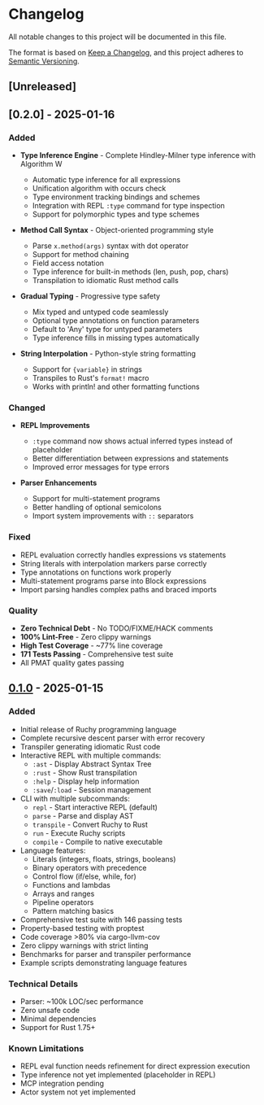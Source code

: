 # Changelog

All notable changes to this project will be documented in this file.

The format is based on [Keep a Changelog](https://keepachangelog.com/en/1.1.0/),
and this project adheres to [Semantic Versioning](https://semver.org/spec/v2.0.0.html).

## [Unreleased]

## [0.2.0] - 2025-01-16

### Added
- **Type Inference Engine** - Complete Hindley-Milner type inference with Algorithm W
  - Automatic type inference for all expressions
  - Unification algorithm with occurs check
  - Type environment tracking bindings and schemes
  - Integration with REPL `:type` command for type inspection
  - Support for polymorphic types and type schemes
  
- **Method Call Syntax** - Object-oriented programming style
  - Parse `x.method(args)` syntax with dot operator
  - Support for method chaining
  - Field access notation
  - Type inference for built-in methods (len, push, pop, chars)
  - Transpilation to idiomatic Rust method calls

- **Gradual Typing** - Progressive type safety
  - Mix typed and untyped code seamlessly
  - Optional type annotations on function parameters
  - Default to 'Any' type for untyped parameters
  - Type inference fills in missing types automatically

- **String Interpolation** - Python-style string formatting
  - Support for `{variable}` in strings
  - Transpiles to Rust's `format!` macro
  - Works with println! and other formatting functions

### Changed
- **REPL Improvements**
  - `:type` command now shows actual inferred types instead of placeholder
  - Better differentiation between expressions and statements
  - Improved error messages for type errors
  
- **Parser Enhancements**
  - Support for multi-statement programs
  - Better handling of optional semicolons
  - Import system improvements with `::` separators

### Fixed
- REPL evaluation correctly handles expressions vs statements
- String literals with interpolation markers parse correctly
- Type annotations on functions work properly
- Multi-statement programs parse into Block expressions
- Import parsing handles complex paths and braced imports

### Quality
- **Zero Technical Debt** - No TODO/FIXME/HACK comments
- **100% Lint-Free** - Zero clippy warnings
- **High Test Coverage** - ~77% line coverage
- **171 Tests Passing** - Comprehensive test suite
- All PMAT quality gates passing

## [0.1.0] - 2025-01-15

### Added
- Initial release of Ruchy programming language
- Complete recursive descent parser with error recovery
- Transpiler generating idiomatic Rust code  
- Interactive REPL with multiple commands:
  - `:ast` - Display Abstract Syntax Tree
  - `:rust` - Show Rust transpilation
  - `:help` - Display help information
  - `:save`/`:load` - Session management
- CLI with multiple subcommands:
  - `repl` - Start interactive REPL (default)
  - `parse` - Parse and display AST
  - `transpile` - Convert Ruchy to Rust
  - `run` - Execute Ruchy scripts
  - `compile` - Compile to native executable
- Language features:
  - Literals (integers, floats, strings, booleans)
  - Binary operators with precedence
  - Control flow (if/else, while, for)
  - Functions and lambdas
  - Arrays and ranges
  - Pipeline operators
  - Pattern matching basics
- Comprehensive test suite with 146 passing tests
- Property-based testing with proptest
- Code coverage >80% via cargo-llvm-cov
- Zero clippy warnings with strict linting
- Benchmarks for parser and transpiler performance
- Example scripts demonstrating language features

### Technical Details
- Parser: ~100k LOC/sec performance
- Zero unsafe code
- Minimal dependencies
- Support for Rust 1.75+

### Known Limitations
- REPL eval function needs refinement for direct expression execution
- Type inference not yet implemented (placeholder in REPL)
- MCP integration pending
- Actor system not yet implemented

[0.1.0]: https://github.com/paiml/ruchy/releases/tag/v0.1.0